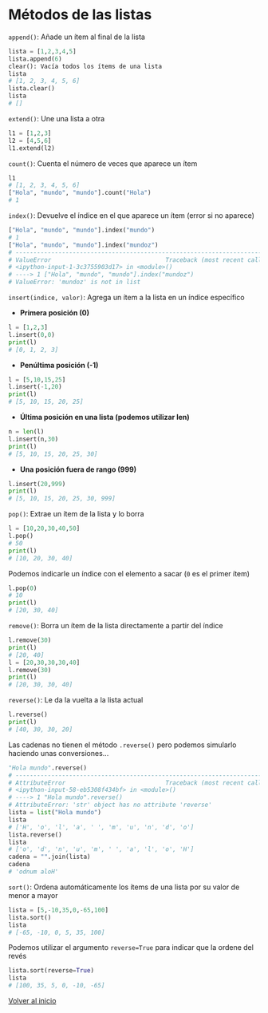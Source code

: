 # Métodos de las listas

`append()`: Añade un ítem al final de la lista

```python
lista = [1,2,3,4,5]
lista.append(6)
clear(): Vacía todos los ítems de una lista
lista
# [1, 2, 3, 4, 5, 6]
lista.clear()
lista
# []
```

`extend()`: Une una lista a otra

```python
l1 = [1,2,3]
l2 = [4,5,6]
​l1.extend(l2)
```

`count()`: Cuenta el número de veces que aparece un ítem

```python
l1
# [1, 2, 3, 4, 5, 6]
["Hola", "mundo", "mundo"].count("Hola")
# 1
```

`index()`: Devuelve el índice en el que aparece un ítem (error si no aparece)

```python
["Hola", "mundo", "mundo"].index("mundo")
# 1
["Hola", "mundo", "mundo"].index("mundoz")
# ---------------------------------------------------------------------------
# ValueError                                Traceback (most recent call last)
# <ipython-input-1-3c3755903d17> in <module>()
# ----> 1 ["Hola", "mundo", "mundo"].index("mundoz")
# ValueError: 'mundoz' is not in list
```

`insert(indice, valor)`: Agrega un ítem a la lista en un índice específico

* **Primera posición (0)**

```python
l = [1,2,3]
l.insert(0,0)
print(l)
# [0, 1, 2, 3]
```

* **Penúltima posición (-1)**

```python
l = [5,10,15,25]
l.insert(-1,20)
print(l)
# [5, 10, 15, 20, 25]
```

* **Última posición en una lista (podemos utilizar len)**

```python
n = len(l)
l.insert(n,30)
print(l)
# [5, 10, 15, 20, 25, 30]
```

* **Una posición fuera de rango (999)**

```python
l.insert(20,999)
print(l)
# [5, 10, 15, 20, 25, 30, 999]
```

`pop()`: Extrae un ítem de la lista y lo borra

```python
l = [10,20,30,40,50]
l.pop()
# 50
print(l)
# [10, 20, 30, 40]
```

Podemos indicarle un índice con el elemento a sacar (`0` es el primer ítem)

```python
l.pop(0)
# 10
print(l)
# [20, 30, 40]
```

`remove()`: Borra un ítem de la lista directamente a partir del índice

```python
l.remove(30)
print(l)
# [20, 40]
l = [20,30,30,30,40]
l.remove(30)
print(l)
# [20, 30, 30, 40]
```

`reverse()`: Le da la vuelta a la lista actual

```python
l.reverse()
print(l)
# [40, 30, 30, 20]
```

Las cadenas no tienen el método `.reverse()` pero podemos simularlo haciendo unas conversiones...

```python
"Hola mundo".reverse()
# ---------------------------------------------------------------------------
# AttributeError                            Traceback (most recent call last)
# <ipython-input-58-eb5308f434bf> in <module>()
# ----> 1 "Hola mundo".reverse()
# AttributeError: 'str' object has no attribute 'reverse'
lista = list("Hola mundo")
lista
# ['H', 'o', 'l', 'a', ' ', 'm', 'u', 'n', 'd', 'o']
lista.reverse()
lista
# ['o', 'd', 'n', 'u', 'm', ' ', 'a', 'l', 'o', 'H']
cadena = "".join(lista)
cadena
# 'odnum aloH'
```

`sort()`: Ordena automáticamente los ítems de una lista por su valor de menor a mayor

```python
lista = [5,-10,35,0,-65,100]
lista.sort()
lista
# [-65, -10, 0, 5, 35, 100]
```

Podemos utilizar el argumento `reverse=True` para indicar que la ordene del revés

```python
lista.sort(reverse=True)
lista
# [100, 35, 5, 0, -10, -65]
```

[Volver al inicio](#-métodos-de-las-listas)
